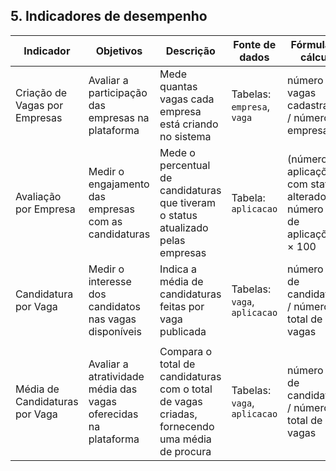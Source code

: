 ## 5. Indicadores de desempenho

| **Indicador** | **Objetivos** | **Descrição** | **Fonte de dados** | **Fórmula de cálculo** |
| ---           | ---           | ---           | ---             | ---             |
| Criação de Vagas por Empresas | Avaliar a participação das empresas na plataforma      | Mede quantas vagas cada empresa está criando no sistema                          | Tabelas: `empresa`, `vaga`   | número de vagas cadastradas / número de empresas                              |
| Avaliação por Empresa         | Medir o engajamento das empresas com as candidaturas   | Mede o percentual de candidaturas que tiveram o status atualizado pelas empresas | Tabela: `aplicacao`          | (número de aplicações com status alterado / número total de aplicações) × 100 |
| Candidatura por Vaga          | Medir o interesse dos candidatos nas vagas disponíveis | Indica a média de candidaturas feitas por vaga publicada                         | Tabelas: `vaga`, `aplicacao` | número total de candidaturas / número total de vagas                          |
                             |
| Média de Candidaturas por Vaga | Avaliar a atratividade média das vagas oferecidas na plataforma | Compara o total de candidaturas com o total de vagas criadas, fornecendo uma média de procura | Tabelas: `vaga`, `aplicacao` | número total de candidaturas / número total de vagas |


